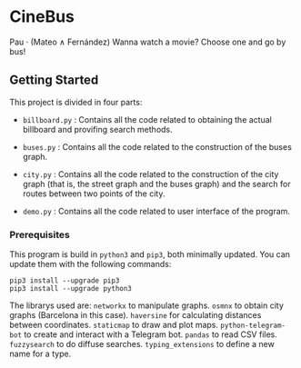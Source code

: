 # CineBus
Pau · (Mateo ∧ Fernández)
Wanna watch a movie? Choose one and go by bus!

## Getting Started
This project is divided in four parts: 

* `billboard.py` : Contains all the code related to obtaining the actual billboard and provifing search methods.

* `buses.py` : Contains all the code related to the construction of the buses graph.


* `city.py` : Contains all the code related to the construction of the city graph (that is, the street graph and the buses graph) and the search for routes between two points of the city.


* `demo.py` : Contains all the code related to user interface of the program.


### Prerequisites
This program is build in `python3` and `pip3`, both minimally updated. You can update them with the following commands:
```
pip3 install --upgrade pip3
pip3 install --upgrade python3
```
The librarys used are:
 `networkx` to manipulate graphs.
 `osmnx` to obtain city graphs (Barcelona in this case).
 `haversine` for calculating distances between coordinates.
 `staticmap` to draw and plot maps.
 `python-telegram-bot` to create and interact with a Telegram bot.
 `pandas` to read CSV files.
 `fuzzysearch` to do diffuse searches.
 `typing_extensions` to define a new name for a type.
